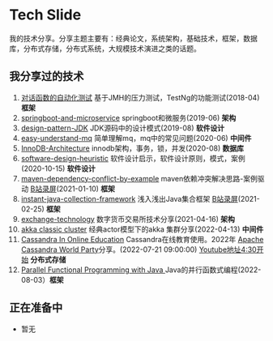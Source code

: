 # Tech Slide
我的技术分享。分享主题主要有：经典论文，系统架构，基础技术，框架，数据库，分布式存储，分布式系统，大规模技术演进之类的话题。



## 我分享过的技术

1. [对话函数的自动化测试](https://github.com/xiaozhiliaoo/animal-shark) 基于JMH的压力测试，TestNg的功能测试(2018-04)  **框架**
2. [springboot-and-microservice](springboot-and-microservice.pptx) springboot和微服务(2019-06)   **架构**
3. [design-pattern-JDK](design-pattern-JDK.pptx) JDK源码中的设计模式(2019-08)  **软件设计**
4. [easy-understand-mq](easy-understand-mq.pptx) 简单理解mq，mq中的常见问题(2020-06) **中间件**
5. [InnoDB-Architecture](InnoDB-Architecture.pptx) innodb架构，事务，锁，并发(2020-08) **数据库**
6. [software-design-heuristic](software-design-heuristic.pptx) 软件设计启示，软件设计原则，模式，案例(2020-10-15) **软件设计**
7. [maven-dependency-conflict-by-example](maven-dependency-conflict-by-example.pptx) maven依赖冲突解决思路-案例驱动  [B站录屏](https://www.bilibili.com/video/BV1Uy4y127xE)(2021-01-10) **框架**
8. [instant-java-collection-framework](instant-jcf.pptx)  浅入浅出Java集合框架 [B站录屏](https://www.bilibili.com/video/BV18A411M7uM)(2021-02-25) **框架**
9. [exchange-technology](exchange-technology.pptx) 数字货币交易所技术分享(2021-04-16) **架构**
9. [akka classic cluster](akka-classic-cluster.pptx) 经典actor模型下的akka 集群分享(2022-04-13) **中间件** 
9. [Cassandra In Online Education](cassandra_in_online_education.pptx) Cassandra在线教育使用。2022年 [Apache Cassandra World Party](https://www.cassandraworldparty.org/)分享。(2022-07-21 09:00:00)   [Youtube地址4:30开始](https://www.youtube.com/watch?v=_kkx8f96j0M) **分布式存储**
9. [Parallel Functional Programming with Java ](Parallel-Functional-Programming-with-Java.pdf)  Java的并行函数式编程(2022-08-03）**框架**


## 正在准备中
- 暂无